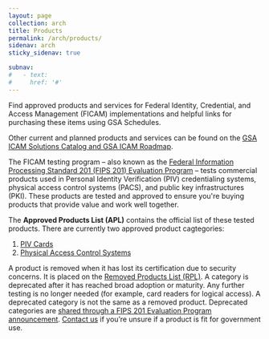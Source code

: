 ```yaml
---
layout: page
collection: arch
title: Products
permalink: /arch/products/
sidenav: arch
sticky_sidenav: true

subnav:
#   - text: 
#     href: '#'
---
```


<!-- from https://www.idmanagement.gov/buy/ -->

Find approved products and services for Federal Identity, Credential, and Access Management (FICAM) implementations and helpful links for purchasing these items using GSA Schedules.

Other current and planned products and services can be found on the [GSA ICAM Solutions Catalog and GSA ICAM Roadmap]({{site.baseurl}}/partners/icamsolutions/).


The FICAM testing program – also known as the [Federal Information Processing Standard 201 (FIPS 201) Evaluation Program]({{site.baseurl}}/fips201/) – tests commercial products used in Personal Identity Verification (PIV) credentialing systems, physical access control systems (PACS), and public key infrastructures (PKI). These products are tested and approved to ensure you're buying products that provide value and work well together.

The **Approved Products List (APL)** contains the official list of these tested products. There are currently two approved product cagtegories:

1. [PIV Cards]({{site.baseurl}}/approved-products-list-piv/)
2. [Physical Access Control Systems]({{site.baseurl}}/approved-products-list-pacs-products/)

A product is removed when it has lost its certification due to security concerns. It is placed on the [Removed Products List (RPL)]({{site.baseurl}}/removed-products-list/). A category is deprecated after it has reached broad adoption or maturity. Any further testing is no longer needed (for example, card readers for logical access). A deprecated category is not the same as a removed product. Deprecated categories are [shared through a FIPS 201 Evaluation Program announcement]({{site.baseurl}}/fips201/fipsannouncements/). [Contact us]({{site.baseurl}}/contact-us/) if you’re unsure if a product is fit for government use.